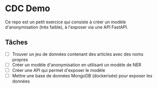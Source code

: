 # CDC Demo

Ce repo est un petit exercice qui consiste à créer un modèle d'anonymisation (très faible), à l'exposer via une API FastAPI.

## Tâches

- [ ] Trouver un jeu de données contenant des articles avec des noms propres
- [ ] Créer un modèle d'anonymisation en utilisant un modèle de NER
- [ ] Créer une API qui permet d'exposer le modèle
- [ ] Mettre une base de données MongoDB (dockerisée) pour exposer les données
